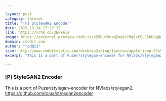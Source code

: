 ```yaml
---

layout: post
category: threads
title: "[P] StyleGAN2 Encoder"
date: 2019-12-14 17:27:22
link: https://vrhk.co/2Ek9ela
image: https://external-preview.redd.it/AEHDuY9naqZuqkCYMglxFC-J50UGqQwQBjBULB51Z3Q.jpg?width=400&height=209.42408377&auto=webp&s=74c29397c2fac46b64ce5ff6d08340018daccbd8
domain: reddit.com
author: "reddit"
icon: http://www.redditstatic.com/desktop2x/img/favicon/apple-icon-57x57.png
excerpt: "This is a port of Puzer/stylegan-encoder for NVlabs/stylegan2. [<https://github.com/rolux/stylegan2encoder>](<https://github.com/rolux/stylegan2encoder>)"

---
```


### [P] StyleGAN2 Encoder

This is a port of Puzer/stylegan-encoder for NVlabs/stylegan2. [<https://github.com/rolux/stylegan2encoder>](<https://github.com/rolux/stylegan2encoder>)